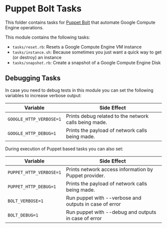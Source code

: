 # Puppet Bolt Tasks

This folder contains tasks for [Puppet Bolt][puppet-bolt] that automate
Google Compute Engine operations.

This module contains the following tasks:

- `tasks/reset.rb`:
  Resets a Google Compute Engine VM instance
- `tasks/instance.sh`:
  Because sometimes you just want a quick way to get (or destroy) an
  instance
- `tasks/snapshot.rb`:
  Create a snapshot of a Google Compute Engine Disk

## Debugging Tasks

In case you need to debug tests in this module you can set the following
variables to increase verbose output:

Variable                | Side Effect
------------------------|---------------------------------------------------
`GOOGLE_HTTP_VERBOSE=1` | Prints debug related to the network calls being made.
`GOOGLE_HTTP_DEBUG=1`   | Prints the payload of network calls being made.

During execution of Puppet based tasks you can also set:

Variable                | Side Effect
------------------------|---------------------------------------------------
`PUPPET_HTTP_VERBOSE=1` | Prints network access information by Puppet provider.
`PUPPET_HTTP_DEBUG=1`   | Prints the payload of network calls being made.
`BOLT_VERBOSE=1`        | Run puppet with --verbose and outputs in case of error
`BOLT_DEBUG=1`          | Run puppet with --debug and outputs in case of error


[puppet-bolt]: https://puppet.com/docs/bolt/
